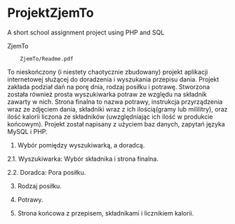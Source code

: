 # ProjektZjemTo
A short school assignment project using PHP and SQL

ZjemTo

        ZjemTo/Readme.pdf

To nieskończony (i niestety chaotycznie zbudowany) projekt aplikacji internetowej służącej do doradzenia i wyszukania przepisu dania. 
Projekt zakłada podział dań na porę dnia, rodzaj posiłku i potrawę. Stworzona została również prosta wyszukiwarka potraw ze względu na składnik zawarty w nich. 
Strona finalna to nazwa potrawy, instrukcja przyrządzenia wraz ze zdjęciem dania, składniki wraz z ich ilością(gramy lub mililitry), oraz ilość kalorii liczona ze składników (uwzględniając ich ilość w produkcie końcowym).
Projekt został napisany z użyciem baz danych, zapytań języka MySQL i PHP.  

1.	Wybór pomiędzy wyszukiwarką, a doradcą.
  
2.1.	Wyszukiwarka: Wybór składnika i strona finalna.
 	  
2.2.	Doradca: Pora posiłku.

3.	Rodzaj posiłku.

4.	Potrawy.

5.	Strona końcowa z przepisem, składnikami i licznikiem kalorii.
 
